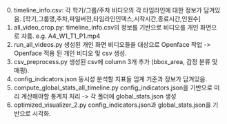 0. timeline_info.csv: 
    각 학기/그룹/주차 비디오의 각 타임라인에 대한 정보가 담겨있음.
    [학기,그룹명,주차,파일버전,타임라인인덱스,시작시간,종료시간,인원수]
1. all_video_crop.py:
    timeline_info.csv의 정보를 기반으로 비디오를 개인 화면으로 자름.
    e.g. A4_W1_T1_P1.mp4
2. run_all_videos.py
    생성된 개인 화면 비디오들을 대상으로 Openface 작업 -> Openface 적용 된 개인 비디오 및 csv 생성.
3. csv_preprocess.py
    생성된 csv에 column 3개 추가 (bbox_area, 감정 분류 및 매핑).
4. config_indicators.json
    동시성 분석할 지표들 임계 기준과 정보가 담겨있음.
5. compute_global_stats_all_timeline.py
    config_indicators.json을 기반으로 미리 계산해야할 통계치 처리 -> 각 폴더에 global_stats.json 생성
6. optimized_visualizer_2.py
    config_indicators.json과 global_stats.json을 기반으로 시각화.
